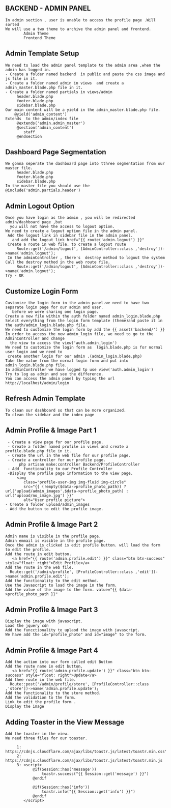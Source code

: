 ## BACKEND - ADMIN PANEL
    In admin section , user is unable to access the profile page .Will sorted
    We will use a two theme to archive the admin panel and frontend.
            Admin Theme
            Frontend Theme
## Admin Template Setup
    We need to load the admin panel template to the admin area ,when the admin has logged in.
    - Create a folder named backend  in public and paste the css image and js file in it.
    - Create a folder named admin in views  and create a admin_master.blade.php file in it.
    - Create a folder named partials in views/admin
         header.blade.php
         footer.blade.php
         sidebar.blade.php
    Our main content will be a yield in the admin_master.blade.php file.
        @yield('admin_content')
    Extends  to the admin/index file  
         @extends('admin.admin_master')
         @section('admin_content')
            staff
         @endsection

## Dashboard Page Segmentation
    We gonna seperate the dashboard page into tthree segmentation from our master file.
         header.blade.php
         footer.blade.php
         sidebar.blade.php
    In the master file you should use the @include('admin.partials.header')

## Admin Logout Option
    Once you have login as the admin , you will be redirected admin/dashboard page ,but 
      you will not have the access to logout option.
    We need to create a logout option file in the admin panel.
     Add the logout link in sidebar file in the admin panel.
       and add the logout link href="{{ route('admin.logout') }}"
     Create a route in web file. to create a logout route
         Route::get('/admin/logout', [AdminController::class ,'destroy'])->name('admin.logout');
     In the adminController , there's  destroy method to logout the system
    Call the destroy method in the web route file.
         Route::get('/admin/logout', [AdminController::class ,'destroy'])->name('admin.logout');
    Try - OK

## Customize Login Form
    Customize the login form in the admin panel.we need to have two separate login page for our admin and user.
       before we were sharing one login page.
    Create a new file within the auth folder named admin_login.blade.php
    Select everything from the login form template (theme)and paste it in the auth/admin_login.blade.php file.
    We need to customize the login form by add the {{ asset('backend/') }}
    In order to access the new admin_login file, we need to go to the AdminController and change 
      the view to access the view('auth.admin_login')
    We need to customize the login form as  login.blade.php is for normal user login and we need to 
     create another login for our admin .(admin_login.blade.php)
    Take the value from the normal login form and put into  admin_login.blade.php file.
    In adminController we have logged tp use view('auth.admin_login')
    Try to log as admin and see the difference.
    You can access the admin panel by typing the url http://localhost/admin/login

## Refresh Admin Template
    To clean our dashboard so that can be more organized.
    To clean the sidebar and the index page

## Admin Profile & Image Part 1
     - Create a view page for our profile page.
     - Create a folder named profile in views and create a profile.blade.php file in it.
     - Create the url in the web file for our profile page.
     - Create a controller for our profile page.    
          php artisan make:controller Backend/ProfileController
     - Add  functionality to our Profile Controller
     -Display the profile page information to the view page.
         <img
            class="profile-user-img img-fluid img-circle"
            src="{{ (!empty($data->profile_photo_path)) ? url('upload/admin_images'.$data->profile_photo_path) : url('upload/no_image.jpg') }}" 
            alt="User profile picture">
    - Create a folder upload/admin_images
    - Add the button to edit the profile image.

## Admin Profile & Image Part 2
    Admin name is visible in the profile page.
    Admin emmail is visible in the profile page.
    Once the admin is clicked is edit profile button. will load the form to edit the profile.
    Add the route in edit button.
       <a href="{{ route('admin.profile.edit') }}" class="btn btn-success" style="float: right">Edit Profile</a>
    Add the route in the web file.
      Route::get('/admin/profile', [ProfileController::class ,'edit'])->name('admin.profile.edit');
    Add the functionality to the edit method.
    Use the Javascript to load the image in the form.
    Add the value of the image to the form. value="{{ $data->profile_photo_path }}"

## Admin Profile & Image Part 3
    Display the image with javascript.
    Load the jquery cdn
    Add the funcctionality to uplaod the image with javascript.
    We have add the id="profile_photo" and id="image" to the form.

## Admin Profile & Image Part 4
    Add the action into our form called edit Button
    Add the route name in edit button.
       <a href="{{ route('admin.profile.update') }}" class="btn btn-success" style="float: right">Update</a>
    Add thee route in the web file.
      Route::post('/admin/profile/store', [ProfileController::class ,'store'])->name('admin.profile.update');
    Add the functionality to the store method.
    Add the validation to the form.
    Link to edit the profile form . 
    Display the image

## Adding Toaster in the View Message
    Add the toaster in the view.
    We need three files for our toaster.
      
         1:  https://cdnjs.cloudflare.com/ajax/libs/toastr.js/latest/toastr.min.css"
         2:  https://cdnjs.cloudflare.com/ajax/libs/toastr.js/latest/toastr.min.js
         3: <script>
                @if(Session::has('message'))
                    toastr.success("{{ Session::get('message') }}")
                @endif
            
                @if(Session::has('info'))
                    toastr.info("{{ Session::get('info') }}")
                @endif
            </script>
